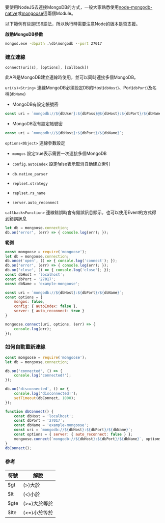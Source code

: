 
要使用NodeJS去連接MongoDB的方式，一般大家熟悉使用[node-mongodb-native](https://github.com/mongodb/node-mongodb-native)或[mongoose](https://github.com/Automattic/mongoose)這兩個Module。

以下範例有些是ES6語法，所以執行時需要注意Node的版本是否支援。

**啟動MongoDB參數**

```bat
mongod.exe -dbpath .\db\mongodb --port 27017
```

### 建立連線

`connect(uri(s), [options], [callback])`

此API是MongoDB建立連線時使用，並可以同時連接多個MongoDB。

`uri(s)<String>` 連線MongoDB必須設定DB的Host(`dbHost`)、Port(`dbPort`)及名稱(`dbName`)

- MongoDB有設定帳號密
```js
const uri = `mongodb://${dbUser}:${dbPass}@${dbHost}:${dbPort}/${dbName}`;
```

- MongoDB沒有設定帳號密
```js
const uri = `mongodb://${dbHost}:${dbPort}/${dbName}`;
```

`options<Object>` 連線參數設定

- `mongos` 設定true表示需要一次連接多個MongoDB

- `config.autoIndex` 設定false表示取消自動建立索引

- `db.native_parser` 

- `replset.strategy`

- `replset.rs_name`

- `server.auto_reconnect`

`callback<Function>` 連線錯誤時會有錯誤訊息顯示，也可以使用Event的方式得到錯誤訊息

```js
let db = mongoose.connection;
db.on('error', (err) => { console.log(err); });
```

**範例**

```js
const mongoose = require('mongoose');
let db = mongoose.connection;
db.once('open', () => { console.log('connect'); });
db.on('error', (err) => { console.log(err); });
db.on('close', () => { console.log('close'); });
const dbHost = 'localhost';
const dbPort = '27017';
const dbName = 'example-mongoose';

const uri = `mongodb://${dbHost}:${dbPort}/${dbName}`;
const options = {
    mongos: false,
    config: { autoIndex: false },
    server: { auto_reconnect: true }
}

mongoose.connect(uri, options, (err) => {
    console.log(err);
});
```


### 如何自動重新連線

```js
const mongoose = require('mongoose');
let db = mongoose.connection;

db.on('connected', () => {
    console.log('connected!');
});

db.on('disconnected', () => {
    console.log('disconnected!');
    setTimeout(dbConnect, 1000);
});

function dbConnect() {
    const dbHost = 'localhost';
    const dbPort = '27017';
    const dbName = 'example-mongoose';
    const uri = `mongodb://${dbHost}:${dbPort}/${dbName}`;
    const options = { server: { auto_reconnect: false } };
    mongoose.connect(`mongodb://${dbHost}:${dbPort}/${dbName}`, options);
}
dbConnect();

```

### 參考

|符號|解說|
|---|---|
|$gt|(>)大於|
|$lt|(<)小於|
|$gte|(>=)大於等於|
|$lte|(<=)小於等於|

